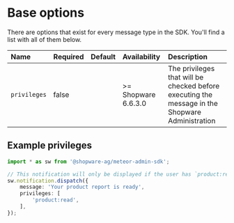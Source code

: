 # Base options
There are options that exist for every message type in the SDK. You'll find a list with all of them below.

| Name         | Required | Default        | Availability        | Description                                                                                     |
| :----------- | :------- | :------------- | :------------------ | :---------------------------------------------------------------------------------------------- |
| `privileges` | false    |                | >= Shopware 6.6.3.0 | The privileges that will be checked before executing the message in the Shopware Administration |

## Example privileges
```typescript
import * as sw from '@shopware-ag/meteor-admin-sdk';

// This notification will only be displayed if the user has `product:read` permissions.
sw.notification.dispatch({
    message: 'Your product report is ready',
    privileges: [
        'product:read',
    ],
});
```
